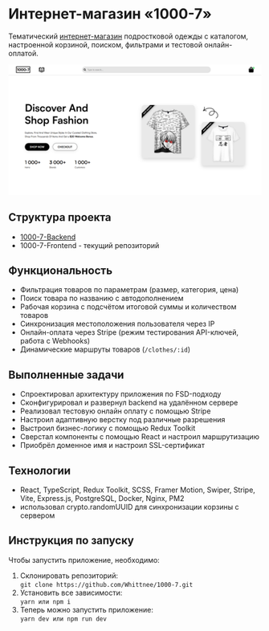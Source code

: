 # Интернет-магазин «1000-7»

Тематический [интернет-магазин](https://1000-7.shop) подростковой одежды с каталогом, настроенной корзиной, поиском, фильтрами и тестовой онлайн-оплатой.  

![alt text](/public/README.png)

## Структура проекта

- [1000-7-Backend](https://github.com/Whittnee/1000-7-Backend)
- 1000-7-Frontend - текущий репозиторий

## Функциональность 

- Фильтрация товаров по параметрам (размер, категория, цена)
- Поиск товара по названию с автодополнением
- Рабочая корзина с подсчётом итоговой суммы и количеством товаров
- Синхронизация местоположения пользователя через IP
- Онлайн-оплата через Stripe (режим тестирования API-ключей, работа с Webhooks)
- Динамические маршруты товаров (`/clothes/:id`)

## Выполненные задачи

- Спроектировал архитектуру приложения по FSD-подходу
- Сконфигурировал и развернул backend на удалённом сервере
- Реализовал тестовую онлайн оплату с помощью Stripe
- Настроил адаптивную верстку под различные разрешения
- Выстроил бизнес-логику с помощью Redux Toolkit
- Сверстал компоненты с помощью React и настроил маршрутизацию
- Приобрёл доменное имя и настроил SSL-сертификат 

## Технологии 

- React, TypeScript, Redux Toolkit, SCSS, Framer Motion, Swiper, Stripe, Vite, Express.js, PostgreSQL, Docker, Nginx, PM2
- использовал crypto.randomUUID для синхронизации корзины с сервером

## Инструкция по запуску

Чтобы запустить приложение, необходимо:
1. Склонировать репозиторий:  
```git clone https://github.com/Whittnee/1000-7.git```
2. Установить все зависимости:  
```yarn или npm i```
3. Теперь можно запустить приложение:  
```yarn dev или npm run dev```
